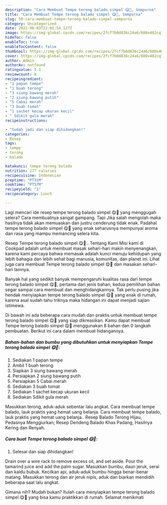 ```yaml
---
description: "Cara Membuat Tempe terong balado simpel 😋🤤, Sempurna"
title: "Cara Membuat Tempe terong balado simpel 😋🤤, Sempurna"
slug: 50-cara-membuat-tempe-terong-balado-simpel-sempurna
category: Uncategorized
date: 2022-08-03T22:01:54.127Z
image: https://img-global.cpcdn.com/recipes/2fcf7b0d836c24a6/680x482cq70/tempe-terong-balado-simpel-foto-resep-utama.jpg
hideToc: false
enableToc: true
enableTocContent: false
thumbnail: https://img-global.cpcdn.com/recipes/2fcf7b0d836c24a6/680x482cq70/tempe-terong-balado-simpel-foto-resep-utama.jpg
cover: https://img-global.cpcdn.com/recipes/2fcf7b0d836c24a6/680x482cq70/tempe-terong-balado-simpel-foto-resep-utama.jpg
author: Admin
authorAv: notfound
ratingvalue: 3.1
reviewcount: 8
recipeingredient:
- "1 papan tempe"
- "1 buah terong"
- "3 siung bawang merah"
- "2 siung bawang putih"
- "5 Cabai merah"
- "3 buah tomat"
- "1 sachet kecap ukuran kecil"
- " Sdikit gula merah"
recipeinstructions:

- "Sudah jadi dan siap dihidangkan!"
categories:
- Resep
tags:
- tempe
- terong
- balado

katakunci: tempe terong balado 
nutrition: 277 calories
recipecuisine: Indonesian
preptime: "PT31M"
cooktime: "PT57M"
recipeyield: "1"
recipecategory: Lunch

---
```



Lagi mencari ide resep tempe terong balado simpel 😋🤤 yang menggugah selera? Cara membuatnya sangat gampang. Tapi Jika salah mengolah maka hasilnya tidak akan memuaskan dan justru cenderung tidak enak. Padahal tempe terong balado simpel 😋🤤 yang enak seharusnya mempunyai aroma dan rasa yang mampu memancing selera kita.


Resep Tempe terong balado simpel 😋🤤.. Tentang Kami Misi kami di Cookpad adalah untuk membuat masak sehari-hari makin menyenangkan, karena kami percaya bahwa memasak adalah kunci menuju kehidupan yang lebih bahagia dan lebih sehat bagi manusia, komunitas, dan planet ini. Lihat juga cara membuat Tempe terong balado simpel 😋🤤 dan masakan sehari-hari lainnya.

Banyak hal yang sedikit banyak mempengaruhi kualitas rasa dari tempe terong balado simpel 😋🤤, pertama dari jenis bahan, kedua pemilihan bahan segar sampai cara membuat dan menghidangkannya. Tak perlu pusing jika hendak menyiapkan tempe terong balado simpel 😋🤤 yang enak di rumah, karena asal sudah tahu triknya maka hidangan ini dapat menjadi sajian istimewa.


Di bawah ini ada beberapa cara mudah dan praktis untuk membuat tempe terong balado simpel 😋🤤 yang siap dikreasikan. Kamu dapat membuat Tempe terong balado simpel 😋🤤 menggunakan 8 bahan dan 0 langkah pembuatan. Berikut ini cara dalam membuat hidangannya.

<!--inarticleads1-->

##### Bahan-bahan dan bumbu yang dibutuhkan untuk menyiapkan Tempe terong balado simpel 😋🤤:

1. Sediakan 1 papan tempe
1. Ambil 1 buah terong
1. Siapkan 3 siung bawang merah
1. Persiapkan 2 siung bawang putih
1. Persiapkan 5 Cabai merah
1. Sediakan 3 buah tomat
1. Sediakan 1 sachet kecap ukuran kecil
1. Sediakan  Sdikit gula merah


Masukkan terong, aduk-aduk sebentar lalu angkat. Cara membuat tempe balado, lauk praktis yang hemat uang belanja. Cara membuat tempe balado, lauk praktis yang hemat uang belanja.. Resep Balado Terong Hijau, Pedasnya Menggiurkan; Resep Dendeng Balado Khas Padang, Hasilnya Kering dan Renyah. 

<!--inarticleads2-->

##### Cara buat Tempe terong balado simpel 😋🤤:


1. Selesai dan siap dihidangkan!

Drain over a wire rack to remove excess oil, and set aside. Pour the tamarind juice and add the palm sugar. Masukkan bumbu, daun jeruk, serai dan kaldu bubuk. Kecilkan api, aduk-aduk bumbu hingga benar-benar matang. Masukkan terong dan air jeruk nipis, aduk dan biarkan mendidih beberapa saat lalu angkat. 

Gimana nih? Mudah bukan? Itulah cara menyiapkan tempe terong balado simpel 😋🤤 yang bisa kamu praktikkan di rumah. Selamat menikmati

